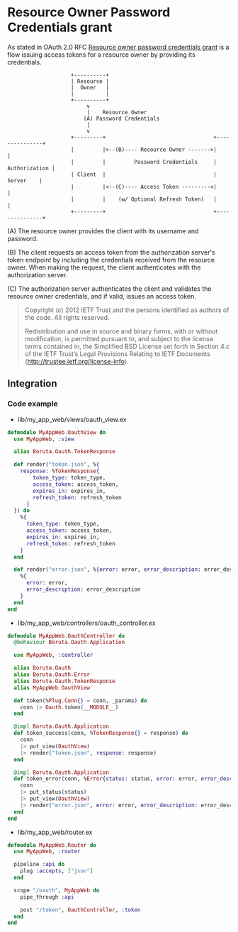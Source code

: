 # Resource Owner Password Credentials grant

As stated in OAuth 2.0 RFC [Resource owner password credentials grant](https://tools.ietf.org/html/rfc6749#section-4.3) is a flow issuing access tokens for a resource owner by providing its credentials.

```
                    +----------+
                    | Resource |
                    |  Owner   |
                    |          |
                    +----------+
                         v
                         |    Resource Owner
                        (A) Password Credentials
                         |
                         v
                    +---------+                                  +---------------+
                    |         |>--(B)---- Resource Owner ------->|               |
                    |         |         Password Credentials     | Authorization |
                    | Client  |                                  |     Server    |
                    |         |<--(C)---- Access Token ---------<|               |
                    |         |    (w/ Optional Refresh Token)   |               |
                    +---------+                                  +---------------+
```
(A)  The resource owner provides the client with its username and password.

(B)  The client requests an access token from the authorization server's token endpoint by including the credentials received from the resource owner.  When making the request, the client authenticates with the authorization server.

(C)  The authorization server authenticates the client and validates the resource owner credentials, and if valid, issues an access token.

> Copyright (c) 2012 IETF Trust and the persons identified as authors of the code. All rights reserved.
>
> Redistribution and use in source and binary forms, with or without modification, is permitted pursuant to, and subject to the license terms contained in, the Simplified BSD License set forth in Section 4.c of the IETF Trust’s Legal Provisions Relating to IETF Documents (http://trustee.ietf.org/license-info).

## Integration
### Code example
- lib/my_app_web/views/oauth_view.ex

```elixir
defmodule MyAppWeb.OauthView do
  use MyAppWeb, :view

  alias Boruta.Oauth.TokenResponse

  def render("token.json", %{
    response: %TokenResponse{
        token_type: token_type,
        access_token: access_token,
        expires_in: expires_in,
        refresh_token: refresh_token
      }
  }) do
    %{
      token_type: token_type,
      access_token: access_token,
      expires_in: expires_in,
      refresh_token: refresh_token
    }
  end

  def render("error.json", %{error: error, error_description: error_description}) do
    %{
      error: error,
      error_description: error_description
    }
  end
end
```

- lib/my_app_web/controllers/oauth_controller.ex

```elixir
defmodule MyAppWeb.OauthController do
  @behaviour Boruta.Oauth.Application

  use MyAppWeb, :controller

  alias Boruta.Oauth
  alias Boruta.Oauth.Error
  alias Boruta.Oauth.TokenResponse
  alias MyAppWeb.OauthView

  def token(%Plug.Conn{} = conn, _params) do
    conn |> Oauth.token(__MODULE__)
  end

  @impl Boruta.Oauth.Application
  def token_success(conn, %TokenResponse{} = response) do
    conn
    |> put_view(OauthView)
    |> render("token.json", response: response)
  end

  @impl Boruta.Oauth.Application
  def token_error(conn, %Error{status: status, error: error, error_description: error_description}) do
    conn
    |> put_status(status)
    |> put_view(OauthView)
    |> render("error.json", error: error, error_description: error_description)
  end
end
```

- lib/my_app_web/router.ex

```elixir
defmodule MyAppWeb.Router do
  use MyAppWeb, :router

  pipeline :api do
    plug :accepts, ["json"]
  end

  scope "/oauth", MyAppWeb do
    pipe_through :api

    post "/token", OauthController, :token
  end
end
```
